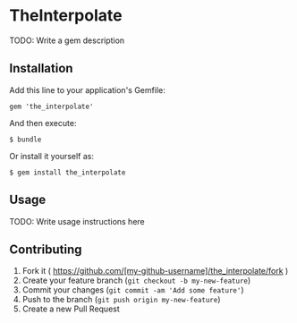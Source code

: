 # TheInterpolate

TODO: Write a gem description

## Installation

Add this line to your application's Gemfile:

    gem 'the_interpolate'

And then execute:

    $ bundle

Or install it yourself as:

    $ gem install the_interpolate

## Usage

TODO: Write usage instructions here

## Contributing

1. Fork it ( https://github.com/[my-github-username]/the_interpolate/fork )
2. Create your feature branch (`git checkout -b my-new-feature`)
3. Commit your changes (`git commit -am 'Add some feature'`)
4. Push to the branch (`git push origin my-new-feature`)
5. Create a new Pull Request
